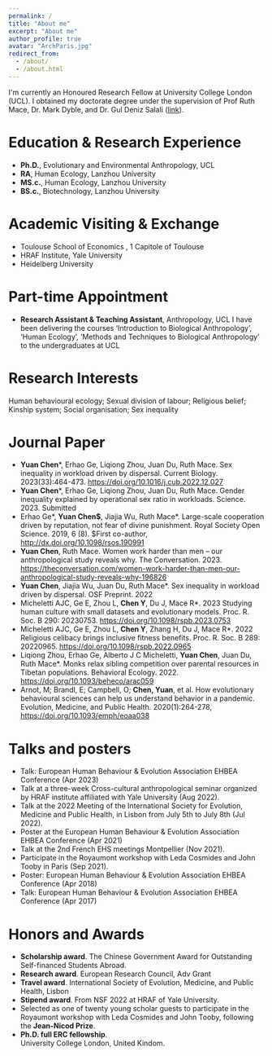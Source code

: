 ```yaml
---
permalink: /
title: "About me"
excerpt: "About me"
author_profile: true
avatar: "ArchParis.jpg"
redirect_from: 
  - /about/
  - /about.html
---
```

I'm currently an Honoured Research Fellow at University College London (UCL). I obtained my doctorate degree under the supervision of Prof Ruth Mace, Dr. Mark Dyble, and Dr. Gul Deniz Salali  ([link](https://www.ucl.ac.uk/anthropology/research/evolutionary-anthropology/human-evolutionary-ecology)).

# Education & Research Experience
* **Ph.D.**, Evolutionary and Environmental Anthropology, UCL
* **RA**, Human Ecology, Lanzhou University
* **MS.c.**, Human Ecology, Lanzhou University
* **BS.c.**, Biotechnology, Lanzhou University

# Academic Visiting & Exchange
* Toulouse School of Economics , 1 Capitole of Toulouse
* HRAF Institute, Yale University
* Heidelberg University

# Part-time Appointment
* **Research Assistant & Teaching Assistant**, Anthropology, UCL
  I have been delivering the courses ‘Introduction to Biological Anthropology’, ‘Human Ecology’, ‘Methods and Techniques to Biological Anthropology’ to the undergraduates at UCL

# Research Interests
Human behavioural ecology; Sexual division of labour; Religious belief; Kinship system; Social organisation; Sex inequality

# Journal Paper
* **Yuan Chen***, Erhao Ge, Liqiong Zhou, Juan Du, Ruth Mace. Sex inequality in workload driven by dispersal. Current Biology. 2023(33):464-473. https://doi.org/10.1016/j.cub.2022.12.027
* **Yuan Chen***, Erhao Ge, Liqiong Zhou, Juan Du, Ruth Mace. Gender inequality explained by operational sex ratio in workloads. Science. 2023. Submitted
* Erhao Ge*, **Yuan Chen$**, Jiajia Wu, Ruth Mace*. Large-scale cooperation driven by reputation, not fear of divine punishment. Royal Society Open Science. 2019, 6 (8). $First co-author, http://dx.doi.org/10.1098/rsos.190991
* **Yuan Chen**, Ruth Mace. Women work harder than men – our anthropological study reveals why. The Conversation. 2023. https://theconversation.com/women-work-harder-than-men-our-anthropological-study-reveals-why-196826
* **Yuan Chen**, Jiajia Wu, Juan Du, Ruth Mace*. Sex inequality in workload driven by dispersal. OSF Preprint. 2022
* Micheletti AJC, Ge E, Zhou L, **Chen Y**, Du J, Mace R*. 2023 Studying human culture with small datasets and evolutionary models. Proc. R. Soc. B 290: 20230753. https://doi.org/10.1098/rspb.2023.0753
* Micheletti AJC, Ge E, Zhou L, **Chen Y**, Zhang H, Du J, Mace R*. 2022 Religious celibacy brings inclusive fitness benefits. Proc. R. Soc. B 289: 20220965. https://doi.org/10.1098/rspb.2022.0965
* Liqiong Zhou, Erhao Ge, Alberto J C Micheletti, **Yuan Chen**, Juan Du, Ruth Mace*. Monks relax sibling competition over parental resources in Tibetan populations. Behavioral Ecology. 2022. https://doi.org/10.1093/beheco/arac059
* Arnot, M; Brandl, E; Campbell, O; **Chen, Yuan**, et al. How evolutionary behavioural sciences can help us understand behavior in a pandemic. Evolution, Medicine, and Public Health. 2020(1):264-278, https://doi.org/10.1093/emph/eoaa038


# Talks and posters
* Talk: European Human Behaviour & Evolution Association EHBEA Conference (Apr 2023)
* Talk at a three-week Cross-cultural anthropological seminar organized by HRAF institute affiliated with Yale University (Aug 2022).
* Talk at the 2022 Meeting of the International Society for Evolution, Medicine and Public Health, in Lisbon from July 5th to July 8th (Jul 2022).
* Poster at the European Human Behaviour & Evolution Association EHBEA Conference (Apr 2021)
* Talk at the 2nd French EHS meetings Montpellier (Nov 2021).
* Participate in the Royaumont workshop with Leda Cosmides and John Tooby in Paris (Sep 2021).
* Poster: European Human Behaviour & Evolution Association EHBEA Conference (Apr 2018)
* Talk: European Human Behaviour & Evolution Association EHBEA Conference (Apr 2017)


# Honors and Awards
* **Scholarship award**. The Chinese Government Award for Outstanding Self-financed Students Abroad.
* **Research award**. European Research Council, Adv Grant
* **Travel award**. International Society of Evolution, Medicine, and Public Health, Lisbon
* **Stipend award**. From NSF 2022 at HRAF of Yale University.
* Selected as one of twenty young scholar guests to participate in the Royaumont workshop with Leda Cosmides and John Tooby, following the **Jean-Nicod Prize**.
* **Ph.D. full ERC fellowship**. <br> University College London, United Kindom. 

<!---Activity and Service--->
<!---Experience--->
